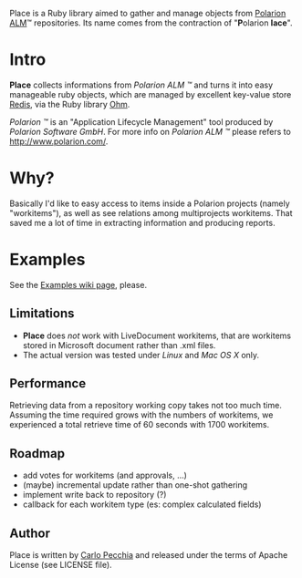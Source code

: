 Place is a Ruby library aimed to gather and manage objects from [Polarion ALM](http://www.polarion.com/)&trade; repositories. Its name comes from the contraction of "**P**olarion **lace**".


# Intro

**Place** collects informations from *Polarion ALM &trade;* and turns it into easy manageable ruby objects, which are managed by excellent key-value store [Redis](http://code.google.com/p/redis/), via the Ruby library [Ohm](http://ohm.keyvalue.org/).

*Polarion &trade;* is an "Application Lifecycle Management" tool produced by *Polarion Software GmbH*. For more info on *Polarion ALM &trade;* please refers to <http://www.polarion.com/>.

# Why?

Basically I'd like to easy access to items inside a Polarion projects (namely "workitems"), as well as see relations among multiprojects workitems. That saved me a lot of time in extracting information and producing reports.


# Examples

See the [Examples wiki page](http://wiki.github.com/carlopecchia/place/examples), please.


## Limitations

* **Place** does *not* work with LiveDocument workitems, that are workitems stored in Microsoft document rather than .xml files.
* The actual version was tested under *Linux* and *Mac OS X* only.

## Performance

Retrieving data from a repository working copy takes not too much time. Assuming the time required grows with the numbers of workitems, we experienced a total retrieve time of 60 seconds with 1700 workitems.

## Roadmap

* add votes for workitems (and approvals, ...)
* (maybe) incremental update rather than one-shot gathering
* implement write back to repository (?)
* callback for each workitem type (es: complex calculated fields)

	
## Author

Place is written by [Carlo Pecchia](mailto:info@carlopecchia.eu) and released under the terms of Apache License (see LICENSE file).
